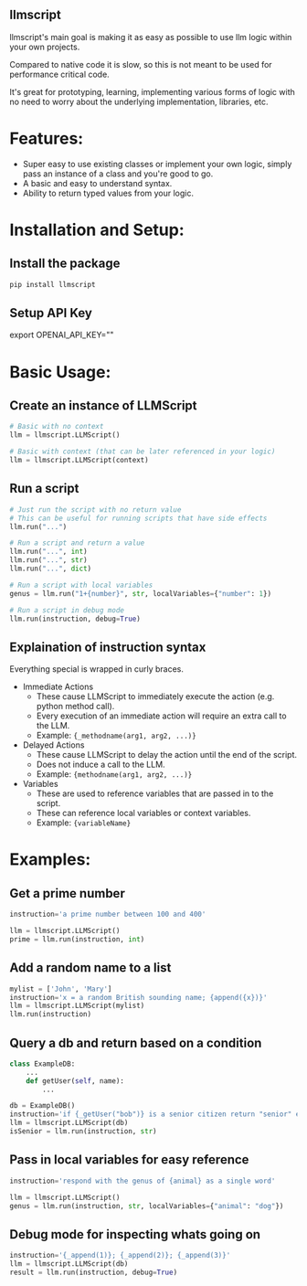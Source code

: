 llmscript
---------

llmscript's main goal is making it as easy as possible to use llm logic within your own projects.

Compared to native code it is slow, so this is not meant to be used for performance critical code.

It's great for prototyping, learning, implementing various forms of logic with no need to worry about the underlying implementation, libraries, etc.

# Features:

- Super easy to use existing classes or implement your own logic, simply pass an instance of a class and you're good to go.
- A basic and easy to understand syntax.
- Ability to return typed values from your logic.

# Installation and Setup:

## Install the package

```bash
pip install llmscript
```

## Setup API Key
export OPENAI_API_KEY="<your openapi api key>"


# Basic Usage:

## Create an instance of LLMScript

```python
# Basic with no context
llm = llmscript.LLMScript()

# Basic with context (that can be later referenced in your logic)
llm = llmscript.LLMScript(context)
```

## Run a script

```python
# Just run the script with no return value
# This can be useful for running scripts that have side effects
llm.run("...")

# Run a script and return a value
llm.run("...", int)
llm.run("...", str)
llm.run("...", dict)

# Run a script with local variables
genus = llm.run("1+{number}", str, localVariables={"number": 1})

# Run a script in debug mode
llm.run(instruction, debug=True)
```

## Explaination of instruction syntax

Everything special is wrapped in curly braces.

- Immediate Actions
    - These cause LLMScript to immediately execute the action (e.g. python method call).
    - Every execution of an immediate action will require an extra call to the LLM.
    - Example: `{_methodname(arg1, arg2, ...)}`
- Delayed Actions
    - These cause LLMScript to delay the action until the end of the script.
    - Does not induce a call to the LLM.
    - Example:  `{methodname(arg1, arg2, ...)}`
- Variables
    - These are used to reference variables that are passed in to the script.
    - These can reference local variables or context variables.
    - Example: `{variableName}`


# Examples:

## Get a prime number

```python
instruction='a prime number between 100 and 400'

llm = llmscript.LLMScript()
prime = llm.run(instruction, int)
```

## Add a random name to a list

```python
mylist = ['John', 'Mary']
instruction='x = a random British sounding name; {append({x})}'
llm = llmscript.LLMScript(mylist)
llm.run(instruction)
```

## Query a db and return based on a condition

```python
class ExampleDB:
    ...
    def getUser(self, name):
        ...

db = ExampleDB()
instruction='if {_getUser("bob")} is a senior citizen return "senior" else return "not senior"'
llm = llmscript.LLMScript(db)
isSenior = llm.run(instruction, str)
```

## Pass in local variables for easy reference

```python
instruction='respond with the genus of {animal} as a single word'

llm = llmscript.LLMScript()
genus = llm.run(instruction, str, localVariables={"animal": "dog"})
```

## Debug mode for inspecting whats going on

```python
instruction='{_append(1)}; {_append(2)}; {_append(3)}'
llm = llmscript.LLMScript(db)
result = llm.run(instruction, debug=True)
```
